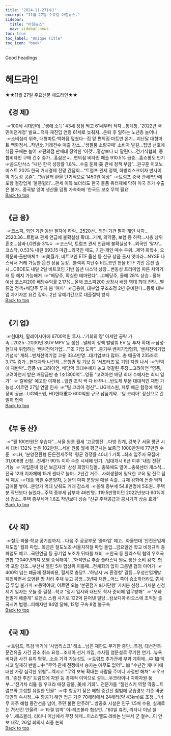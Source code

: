 ```yaml
---
title: "2024-11-27(수)"
excerpt: "11월 27일 수요일 아침뉴스."
sidebar:
  title: "아침뉴스"
  nav: sidebar-news
toc: true
toc_label: "Unique Title"
toc_icon: "book"
---
```


Good headings

# 헤드라인
★★11월 27일 주요신문 헤드라인★★
​
## 《경  제》
​
☞100세 시대인데…'생애 소득' 43세 정점 찍고 61세부터 적자...통계청, '2022년 국민이전계정' 발표...적자 재진입 연령 61세로 늦춰져…은퇴 후 일하는 노년층 늘어나 <br>
​
☞소비심리 위축, 대형마트·백화점 덮쳤다···집 앞 편의점·마트만 온기...지난달 대형마트·백화점서...작년比 거래건수·매출 감소...‘생필품 소량구매’ 소비자 발길...집밥 선호에 식품 구매는 늘어
​
☞편의점 판매대 장악한 ‘이것’…홍삼보다 더 팔린다...건기식협회, 종합비타민 구매 건수 증가…홍삼은↓...편의점 비타민 매출 910.5% 급증…홈쇼핑도 인기
​
☞골드만삭스 “내년 한국 성장률 1.8%…수출 둔화·美 관세 정책 부담”...권구훈 이코노미스트 2025 한국 거시경제 전망 간담회...“트럼프 관세 정책, 하방리스크이자 반사이익 가능성 공존”...“원/달러 환율 단기적으로 1450원 예상”
​
☞트럼프 중국 관세폭탄에 포항 철강업계 '불똥튈라'...관세 이득 보더라도 한국 물품 쿼터제에 막혀 미국 추가 수출은 불가...중국발 잉여 생산물 덤핑 가속화에 '한국도 보호 무역 필요'
<br>
<a href="#" class="btn btn--success">Back to top</a>
<br>
​
## 《금  융》
​
☞코스피, 외인·기관 동반 팔자에 하락…2520선...외인·기관 팔자 개인 사자…2520.36...트럼프 관세 언급에 불확실성 확대...기계, 의약품, 보험 등 하락...시총 상위 혼조…삼바·LG엔솔 3%↓
​
☞코스닥, 트럼프 관세 언급에 불확실성↑…외국인 ‘팔자’...코스닥, 0.53% 내린 693.15 마감...외국인 매도, 기관·개인 매수 우위...제약·화학↓, 오락문화·출판매체↑
​
☞美월가, 비트코인 ETF 옵션 등 신규 상품 출시 잇따라...NYSE·나스닥서 거래 가능한 옵션 상품 등장...블랙록 지난주 비트코인 현물 ETF 기반 옵션 출시...CBOE도 내달 2일 비트코인 기반 옵션 나스닥 상장...변동성 프리미엄 따른 차익거래 등 헤지 가능해져
​
☞“배당주, 확실한 테마됐다”…고배당주, 올해 28% 상승...올해 예상 코스피200 배당수익률 2.17%...올해 코스피200 상장사 배당 역대 최대 전망...밸류업 정책+배당주 투자 붐 '여파'
​
☞금융위, 대부업 구조조정 2년 유예한다...등록 대부업 자기자본 요건 강화...2년 유예기간으로 대출절벽 방지
<br>
<a href="#" class="btn btn--success">Back to top</a>
<br>
​
## 《기  업》
​
☞현대차, 말레이시아에 6700억원 투자…‘기회의 땅’ 아세안 공략 가속...2025∼2030년 SUV·MPV 등 생산...말레이 정책 발맞춰 EV 등 투자 확대
​
☞삼성·현대차 위협하는 ‘벤처천억기업’…“1조 기업 도약”...중기부·벤처기업협회, ‘벤처천억기업 기념식’ 개최...벤처천억기업 고용 33.4만명…대기업보다 많아...총 매출액 235조로 3.7% 증가…현대차와 나란히...은행권 및 기보 등 ‘서포터즈’로 기업 지원 나서
​
☞‘반박에 재반박’…영풍 vs 고려아연, 배당액 최대수혜자 놓고 엇갈린 주장...고려아연 “영풍, 고려아연서 받은 배당금만 총 1조1300억”...영풍 “고려아연 배당 최대 수혜자는 최씨 일가”
​
☞'칼바람' 예고한 이재용...임원·조직 싹 다 바꾸나...반도체 부문 대대적인 재편 가능성..이르면 27일 연말 인사
​
☞"팀 코리아 정신"…LIG넥스원, 페루 해군 함정에 핵심장비 공급...LIG넥스원, HD현대重과 600억원 규모 납품계약...'팀 코리아' 정신으로 긴밀히 협력
<br>
<a href="#" class="btn btn--success">Back to top</a>
<br>
​
## 《부 동 산》
​
☞"월 100만원은 우습다"…서울 원룸 월세 '고공행진'...다방 집계, 강북구 서울 평균 시세 대비 132% 높은 102만원...서울 원룸 월세 평균치는 보증금 1000만원에 77만원 수준
​
☞LH, '분양전환형 든든전세주택' 평균 경쟁률 40대 1 기록...최초 입주자 모집에 31,008명 신청...전세가 90% 이하 수준 시세에 인기...임대개시 6년 이후 '내집 전환' 가능
​
☞'자립준비 청년 보금자리' 삼성 희망디딤돌…충북에도 열어...충북센터 개소식…전국 12개 지자체에 15개 센터로 늘어...2년간 거주…사회생활에 필요한 교육 및 진로 탐색 제공
​
☞대출 막힌 수분양자, 눈물의 마피 분양권 매물 속출...규제 강화에 돈줄 막혀 급매물 쌓여...분양가 억대 낮춰도 거래 감소세
​
☞올해 종부세 54.8만명에 5조원...주택분 작년보다 늘었다...주택 종부세 납부자 46만명...119.5만명이던 2022년보다 60%이상 감소...주택 종부세액 1.6조 작년보다 상승 “신규 주택공급과 공시가격 상승 효과”
<br>
<a href="#" class="btn btn--success">Back to top</a>
<br>
​
## 《사  회》
​
☞철도·화물·학교·공기업까지… 다음 주 공공부문 '줄파업' 예고...화물연대 '안전운임제 재도입' 월화 파업...목금은 철도노조·서울지하철 파업 돌입...금요일엔 학교 비정규직 총파업도 예고...국민연금 등 공기업 노조가 뒤따를 채비
​
☞한국 등 플라스틱 협약 우호국연합 "2040년까지 오염 종식해야"...'화석연료 추출 플라스틱 원료 생산·소비 감축' 협약 포함 강조...부산서 열린 5차 협상위 이틀째…전체회의 없이 그룹별 협의 이어가
​
☞400억 넘는 폐골재 정화비용, 혈세로 충당?…'하남시 vs 환경청' 갈등...우성산업개발 폐업하면서 오염된 땅 처리 주체 놓고 공방...3년째 재판…어느 쪽이 승소하더라도 先세금 투입 불가피
​
☞동덕여대, 이르면 오늘 ‘본관점거 퇴거단행’ 가처분 신청...가처분 신청 제기 일자는 오늘 중 결정...학교 “정시 입시와 내년도 학사 준비에 업무방해”
​
☞"오빠 돈벌게 해줄게" 로맨스 스캠 사기로 122억 뜯어낸 일당...캄보디아·라오스에 조직원 출국시켜 범행...피해자만 84명 달해, 12명 구속·8명 불구속
<br>
<a href="#" class="btn btn--success">Back to top</a>
<br>
​
## 《국  제》
​
☞트럼프, 특검 백기에 '사법리스크' 해소…남은 재판도 무기한 중단...특검, 대선전복·문건유출 사건 공소 취소 요청...조지아 선거 개입, 수사팀 염문설로 무기한 연기...뉴욕 비자금 사건 유죄 평결…소송 기각 가능성도
​
☞트럼프 추가관세 부과 계획에…中·加·멕시코 일제히 반발...中 "무역·관세 전쟁에서 승자는 아무도 없어"...加 "수년간 캐나다에 대한 가장 심각한 위협"...멕시코 "무역 보복 확대는 사람들 주머니 사정만 해쳐"
​
☞우크라, ‘종전 추진’ 트럼프에 자원 등 경제적 이익으로 설득...우크라이나 지하자원 풍부...“전기차 리튬 등 우크라 매장 광물, 美에 기회”...전문가들 “젤렌스키 역할 막중…트럼프와 교섭할 유일한 인물”
​
☞中 항공기 잦은 해협 중간선 침범에 공습경보 기준 바꾼 대만의 속사정...中 항공기 해안 접근 기준 70해리에서 24해리(약 43km)로 조정...“너무 자주 해협 중간선을 넘어, 주민 불편 안주려”...방공호 시설은 인구 1.5배 수용, 실제로는 75년간 안울려
​
☞'타결 임박' 이-헤즈볼라 협상안…"60일 휴전, 리타니 이남 철수"...헤즈볼라, 리타니 이남에서 무장 해제...이스라엘도 레바논 남부서 군 철수...이 안보 내각, 26일 회의서 최종 논의
<br>
<a href="#" class="btn btn--success">Back to top</a>
<br>
